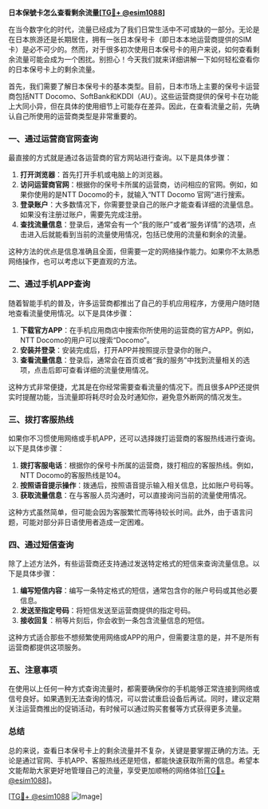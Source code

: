 **日本保號卡怎么查看剩余流量[[TG💪+ @esim1088](https://t.me/s/esim1088)]**

在当今数字化的时代，流量已经成为了我们日常生活中不可或缺的一部分。无论是在日本旅游还是长期居住，拥有一张日本保号卡（即日本本地运营商提供的SIM卡）是必不可少的。然而，对于很多初次使用日本保号卡的用户来说，如何查看剩余流量可能会成为一个困扰。别担心！今天我们就来详细讲解一下如何轻松查看你的日本保号卡上的剩余流量。

首先，我们需要了解日本保号卡的基本类型。目前，日本市场上主要的保号卡运营商包括NTT Docomo、SoftBank和KDDI（AU）。这些运营商提供的保号卡在功能上大同小异，但在具体的使用细节上可能存在差异。因此，在查看流量之前，先确认自己所使用的运营商类型是非常重要的。

### **一、通过运营商官网查询**

最直接的方式就是通过各运营商的官方网站进行查询。以下是具体步骤：

1. **打开浏览器**：首先打开手机或电脑上的浏览器。
2. **访问运营商官网**：根据你的保号卡所属的运营商，访问相应的官网。例如，如果你使用的是NTT Docomo的卡，就输入“NTT Docomo 官网”进行搜索。
3. **登录账户**：大多数情况下，你需要登录自己的账户才能查看详细的流量信息。如果没有注册过账户，需要先完成注册。
4. **查找流量信息**：登录后，通常会有一个“我的账户”或者“服务详情”的选项，点击进入后就能看到当前的流量使用情况，包括已使用的流量和剩余的流量。

这种方法的优点是信息准确且全面，但需要一定的网络操作能力。如果你不太熟悉网络操作，也可以考虑以下更直观的方法。

### **二、通过手机APP查询**

随着智能手机的普及，许多运营商都推出了自己的手机应用程序，方便用户随时随地查看流量使用情况。以下是具体步骤：

1. **下载官方APP**：在手机应用商店中搜索你所使用的运营商的官方APP。例如，NTT Docomo的用户可以搜索“Docomo”。
2. **安装并登录**：安装完成后，打开APP并按照提示登录你的账户。
3. **查看流量信息**：登录后，通常会在首页或者“我的服务”中找到流量相关的选项，点击后即可查看详细的流量使用情况。

这种方式非常便捷，尤其是在你经常需要查看流量的情况下。而且很多APP还提供实时提醒功能，当流量即将耗尽时会及时通知你，避免意外断网的情况发生。

### **三、拨打客服热线**

如果你不习惯使用网络或手机APP，还可以选择拨打运营商的客服热线进行查询。以下是具体步骤：

1. **拨打客服电话**：根据你的保号卡所属的运营商，拨打相应的客服热线。例如，NTT Docomo的客服热线是104。
2. **按照语音提示操作**：拨通后，按照语音提示输入相关信息，比如账户号码等。
3. **获取流量信息**：在与客服人员沟通时，可以直接询问当前的流量使用情况。

这种方式虽然简单，但可能会因为客服繁忙而等待较长时间。此外，由于语言问题，可能对部分非日语使用者造成一定困难。

### **四、通过短信查询**

除了上述方法外，有些运营商还支持通过发送特定格式的短信来查询流量信息。以下是具体步骤：

1. **编写短信内容**：编写一条特定格式的短信，通常包含你的账户号码或其他必要信息。
2. **发送至指定号码**：将短信发送至运营商提供的指定号码。
3. **接收回复**：稍等片刻后，你会收到一条包含流量信息的短信。

这种方式适合那些不想频繁使用网络或APP的用户，但需要注意的是，并不是所有运营商都提供这项服务。

### **五、注意事项**

在使用以上任何一种方式查询流量时，都需要确保你的手机能够正常连接到网络或信号良好。如果遇到无法查询的情况，可以尝试重启设备后再试。同时，建议定期关注运营商推出的促销活动，有时候可以通过购买套餐等方式获得更多流量。

### **总结**

总的来说，查看日本保号卡上的剩余流量并不复杂，关键是要掌握正确的方法。无论是通过官网、手机APP、客服热线还是短信，都能快速获取所需的信息。希望本文能帮助大家更好地管理自己的流量，享受更加顺畅的网络体验[[TG💪+ @esim1088](https://t.me/s/esim1088)]。

[[TG💪+ @esim1088](https://t.me/s/esim1088) ![Image](https://i.postimg.cc/4NQfJmqS/Snipaste-2025-05-13-00-14-12.png)]